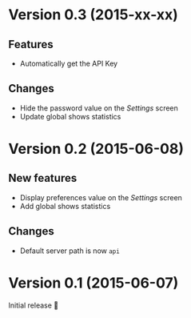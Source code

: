 # Version 0.3 (2015-xx-xx)

## Features

- Automatically get the API Key

## Changes

- Hide the password value on the *Settings* screen
- Update global shows statistics

# Version 0.2 (2015-06-08)

## New features

- Display preferences value on the *Settings* screen
- Add global shows statistics

## Changes

- Default server path is now `api`

# Version 0.1 (2015-06-07)

Initial release :tada:
